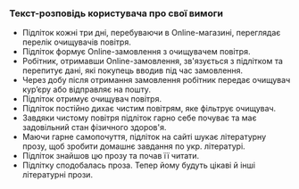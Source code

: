 ### Текст-розповідь користувача про свої вимоги
+ Підліток кожні три дні, перебуваючи в Online-магазині, переглядає перелік очищувачів повітря.
+ Підліток формує Online-замовлення з очищувачем повітря.
+ Робітник, отримавши Online-замовлення, зв'язується з підлітком та перепитує дані, які покупець вводив під час замовлення.
+ Через добу після отримання замовлення робітник передає очищувач кур’єру або відправляє на пошту.
+ Підліток отримує очищувач повітря.
+ Підліток постійно дихає чистим повітрям, яке фільтрує очищувач.
+ Завдяки чистому повітря підліток гарно себе почуває та має задовільний стан фізичного здоров'я.
+ Маючи гарне самопочуття, підліток на сайті шукає літературну прозу, щоб зробити домашнє завдання по укр. літературі.
+ Підліток знайшов цю прозу та почав її читати.
+ Підлітку сподобалась проза. Тепер йому будуть цікаві й інші літературні прози.
